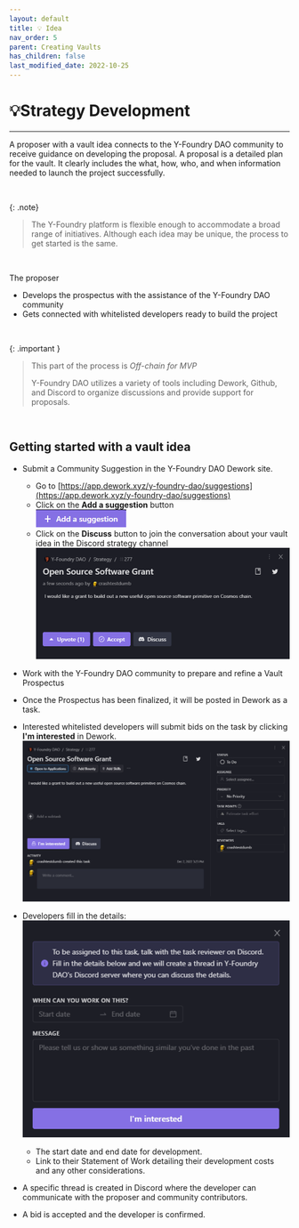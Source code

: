 ```yaml
---
layout: default
title: 💡 Idea
nav_order: 5
parent: Creating Vaults
has_children: false
last_modified_date: 2022-10-25
---
```


# 💡Strategy Development

***

A proposer with a vault idea connects to the Y-Foundry DAO community to receive guidance on developing the proposal. A proposal is a detailed plan for the vault. It clearly includes the what, how, who, and when information needed to launch the project successfully.

<br>

{: .note}
> The Y-Foundry platform is flexible enough to accommodate a broad range of initiatives. Although each idea may be unique, the process to get started is the same. 

<br>

The proposer
- Develops the prospectus with the assistance of the Y-Foundry DAO community
- Gets connected with whitelisted developers ready to build the project

<br>

{: .important }
> This part of the process is _Off-chain for MVP_
>
> Y-Foundry DAO utilizes a variety of tools including Dework, Github, and Discord to organize discussions and provide support for proposals.

<br>

## Getting started with a vault idea

* Submit a Community Suggestion in the Y-Foundry DAO Dework site. 
    * Go to [https://app.dework.xyz/y-foundry-dao/suggestions](https://app.dework.xyz/y-foundry-dao/suggestions)
	* Click on the **Add a suggestion** button  
	![Add a suggestion button in Dework](../../../assets/images/screenshots/add-suggestion.png)
	* Click on the **Discuss** button to join the conversation about your vault idea in the Discord strategy channel
![Details on community suggestion in Dework](../../../assets/images/screenshots/discuss-vault-discord.png)

* Work with the Y-Foundry DAO community to prepare and refine a Vault Prospectus

* Once the Prospectus has been finalized, it will be posted in Dework as a task.

* Interested whitelisted developers will submit bids on the task by clicking **I'm interested** in Dework.
![Community Suggestion turned task in Dework](../../../assets/images/screenshots/developers-bid.png)

* Developers fill in the details:
![Developers submit details in Dework and Discord](../../../assets/images/screenshots/developers-submit-sow.png)
	* The start date and end date for development.
	* Link to their Statement of Work detailing their development costs and any other considerations.

* A specific thread is created in Discord where the developer can communicate with the proposer and community contributors.

* A bid is accepted and the developer is confirmed.

